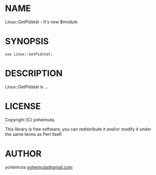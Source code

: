 # NAME

Linux::GetPidstat - It's new $module

# SYNOPSIS

    use Linux::GetPidstat;

# DESCRIPTION

Linux::GetPidstat is ...

# LICENSE

Copyright (C) yoheimuta.

This library is free software; you can redistribute it and/or modify
it under the same terms as Perl itself.

# AUTHOR

yoheimuta <yoheimuta@gmail.com>
